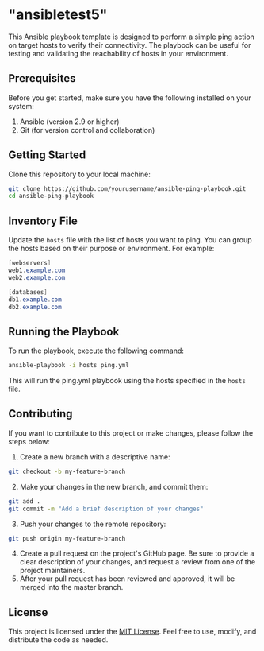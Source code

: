 # "ansibletest5"

This Ansible playbook template is designed to perform a simple ping action on target hosts to verify their connectivity. The playbook can be useful for testing and validating the reachability of hosts in your environment.

## Prerequisites

Before you get started, make sure you have the following installed on your system:

1. Ansible (version 2.9 or higher)
2. Git (for version control and collaboration)

## Getting Started

Clone this repository to your local machine:

```bash
git clone https://github.com/yourusername/ansible-ping-playbook.git
cd ansible-ping-playbook
```

## Inventory File

Update the `hosts` file with the list of hosts you want to ping. You can group the hosts based on their purpose or environment. For example:

```csharp
[webservers]
web1.example.com
web2.example.com

[databases]
db1.example.com
db2.example.com
```

## Running the Playbook

To run the playbook, execute the following command:

```bash
ansible-playbook -i hosts ping.yml
```

This will run the ping.yml playbook using the hosts specified in the `hosts` file.

## Contributing

If you want to contribute to this project or make changes, please follow the steps below:

1. Create a new branch with a descriptive name:

```bash
git checkout -b my-feature-branch
```

2. Make your changes in the new branch, and commit them:

```bash
git add .
git commit -m "Add a brief description of your changes"
```

3. Push your changes to the remote repository:

```bash
git push origin my-feature-branch
```

4. Create a pull request on the project's GitHub page. Be sure to provide a clear description of your changes, and request a review from one of the project maintainers.
5. After your pull request has been reviewed and approved, it will be merged into the master branch.

## License

This project is licensed under the [MIT License](https://chat.openai.com/LICENSE.md). Feel free to use, modify, and distribute the code as needed.
